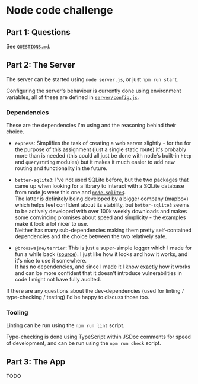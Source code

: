 # Node code challenge

## Part 1: Questions

See [`QUESTIONS.md`](./QUESTIONS.md).

## Part 2: The Server

The server can be started using `node server.js`, or just `npm run start`.

Configuring the server's behaviour is currently done using environment
variables, all of these are defined in [`server/config.js`](./server/config.js).

### Dependencies

These are the dependencies I'm using and the reasoning behind their choice.

- `express`: Simplifies the task of creating a web server slightly - for the
  for the purpose of this assignment (just a single static route) it's probably
  more than is needed (this could all just be done with node's built-in `http`
  and `querystring` modules) but it makes it much easier to add new routing and
  functionality in the future.

- `better-sqlite3`: I've not used SQLite before, but the two packages that came
  up when looking for a library to interact with a SQLite database from node.js
  were this one and [`node-sqlite3`](https://github.com/mapbox/node-sqlite3).  \
  The latter is definitely being developed by a bigger company (mapbox) which
  helps feel confident about its stability, but `better-sqlite3` seems to be
  actively developed with over 100k weekly downloads and makes some convincing
  promises about speed and simplicity - the examples make it look a lot nicer to
  use.  \
  Neither has many sub-dependencies making them pretty self-contained
  dependencies and the choice between the two relatively safe.

- `@brooswajne/terrier`: This is just a super-simple logger which I made for fun
  a while back ([source](https://github.com/brooswajne/terrier)). I just like
  how it looks and how it works, and it's nice to use it somewhere.  \
  It has no dependencies, and since I made it I know exactly how it works and
  can be more confident that it doesn't introduce vulnerabilities in code I
  might not have fully audited.

If there are any questions about the dev-dependencies (used for linting /
type-checking / testing) I'd be happy to discuss those too.

### Tooling

Linting can be run using the `npm run lint` script.

Type-checking is done using TypeScript within JSDoc comments for speed of
development, and can be run using the `npm run check` script.

## Part 3: The App

TODO
